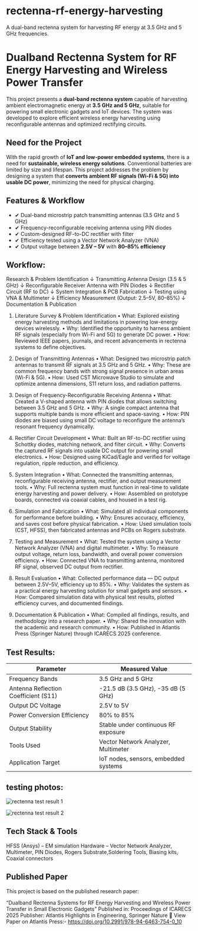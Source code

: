 # rectenna-rf-energy-harvesting
A dual-band rectenna system for harvesting RF energy at 3.5 GHz and 5 GHz frequencies.

# Dualband Rectenna System for RF Energy Harvesting and Wireless Power Transfer

This project presents a **dual-band rectenna system** capable of harvesting ambient electromagnetic energy at **3.5 GHz and 5 GHz**, suitable for powering small electronic gadgets and IoT devices. The system was developed to explore efficient wireless energy harvesting using reconfigurable antennas and optimized rectifying circuits.



##  Need for the Project

With the rapid growth of **IoT and low-power embedded systems**, there is a need for **sustainable, wireless energy solutions**. Conventional batteries are limited by size and lifespan. This project addresses the problem by designing a system that **converts ambient RF signals (Wi-Fi & 5G) into usable DC power**, minimizing the need for physical charging.


##  Features & Workflow

- ✔ Dual-band microstrip patch transmitting antennas (3.5 GHz and 5 GHz)
- ✔ Frequency-reconfigurable receiving antenna using PIN diodes
- ✔ Custom-designed RF-to-DC rectifier with filter
- ✔ Efficiency tested using a Vector Network Analyzer (VNA)
- ✔ Output voltage between **2.5V – 5V** with **80–85% efficiency**

## Workflow:

Research & Problem Identification
           ↓
Transmitting Antenna Design (3.5 & 5 GHz)
           ↓
Reconfigurable Receiver Antenna with PIN Diodes
           ↓
Rectifier Circuit (RF to DC)
           ↓
System Integration & PCB Fabrication
           ↓
Testing using VNA & Multimeter
           ↓
Efficiency Measurement (Output: 2.5–5V, 80–85%)
           ↓
Documentation & Publication

1. Literature Survey & Problem Identification
	•	What: Explored existing energy harvesting methods and limitations in powering low-energy devices wirelessly.
	•	Why: Identified the opportunity to harness ambient RF signals (especially from Wi-Fi and 5G) to generate DC power.
	•	How: Reviewed IEEE papers, journals, and recent advancements in rectenna systems to define objectives.


2. Design of Transmitting Antennas
	•	What: Designed two microstrip patch antennas to transmit RF signals at 3.5 GHz and 5 GHz.
	•	Why: These are common frequency bands with strong signal presence in urban areas (Wi-Fi & 5G).
	•	How: Used CST Microwave Studio to simulate and optimize antenna dimensions, S11 return loss, and radiation patterns.


3. Design of Frequency-Reconfigurable Receiving Antenna
	•	What: Created a V-shaped antenna with PIN diodes that allows switching between 3.5 GHz and 5 GHz.
	•	Why: A single compact antenna that supports multiple bands is more efficient and space-saving.
	•	How: PIN diodes are biased using small DC voltage to reconfigure the antenna’s resonant frequency dynamically.


4. Rectifier Circuit Development
	•	What: Built an RF-to-DC rectifier using Schottky diodes, matching network, and filter circuit.
	•	Why: Converts the captured RF signals into usable DC output for powering small electronics.
	•	How: Designed using KiCad/Eagle and verified for voltage regulation, ripple reduction, and efficiency.


5. System Integration
	•	What: Connected the transmitting antennas, reconfigurable receiving antenna, rectifier, and output measurement tools.
	•	Why: Full rectenna system must function in real-time to validate energy harvesting and power delivery.
	•	How: Assembled on prototype boards, connected via coaxial cables, and housed in a test rig.


6. Simulation and Fabrication
	•	What: Simulated all individual components for performance before building.
	•	Why: Ensures accuracy, efficiency, and saves cost before physical fabrication.
	•	How: Used simulation tools (CST, HFSS), then fabricated antennas and PCBs on Rogers substrate.


7. Testing and Measurement
	•	What: Tested the system using a Vector Network Analyzer (VNA) and digital multimeter.
	•	Why: To measure output voltage, return loss, bandwidth, and overall power conversion efficiency.
	•	How: Connected VNA to transmitting antenna, monitored RF signal, observed DC output from rectifier.


8. Result Evaluation
	•	What: Collected performance data — DC output between 2.5V–5V, efficiency up to 85%.
	•	Why: Validates the system as a practical energy harvesting solution for small gadgets and sensors.
	•	How: Compared simulation data with physical test results, plotted efficiency curves, and documented findings.


9. Documentation & Publication
	•	What: Compiled all findings, results, and methodology into a research paper.
	•	Why: Shared the innovation with the academic and research community.
	•	How: Published in Atlantis Press (Springer Nature) through ICARECS 2025 conference.

## Test Results:

|   Parameter                          |   Measured Value                          |
|--------------------------------------|-------------------------------------------|
| Frequency Bands                      | 3.5 GHz and 5 GHz                         |
| Antenna Reflection Coefficient (S11) | -21.5 dB (3.5 GHz), -35 dB (5 GHz)        |
| Output DC Voltage                    | 2.5V to 5V                                |
| Power Conversion Efficiency          | 80% to 85%                                |
| Output Stability                     | Stable under continuous RF exposure       |
| Tools Used                           | Vector Network Analyzer, Multimeter       |
| Application Target                   | IoT nodes, sensors, embedded systems      |

## testing photos:
![rectenna test result 1](https://github.com/user-attachments/assets/af3e4905-ef9e-43fb-9b43-e4606ac2219e)

![rectenna test result 2](https://github.com/user-attachments/assets/880c6c98-382e-46f5-a711-7785c75859e5)

## Tech Stack & Tools

   HFSS (Ansys) –  EM simulation
   Hardware – Vector Network Analyzer, Multimeter, PIN Diodes, Rogers Substrate,Soldering Tools, Biasing kits, Coaxial connectors


## Published Paper

This project is based on the published research paper:

“Dualband Rectenna Systems for RF Energy Harvesting and Wireless Power Transfer in Small Electronic Gadgets”
Published in: Proceedings of ICARECS 2025
Publisher: Atlantis Highlights in Engineering, Springer Nature
🔗 View Paper on Atlantis Press:- https://doi.org/10.2991/978-94-6463-754-0_10


